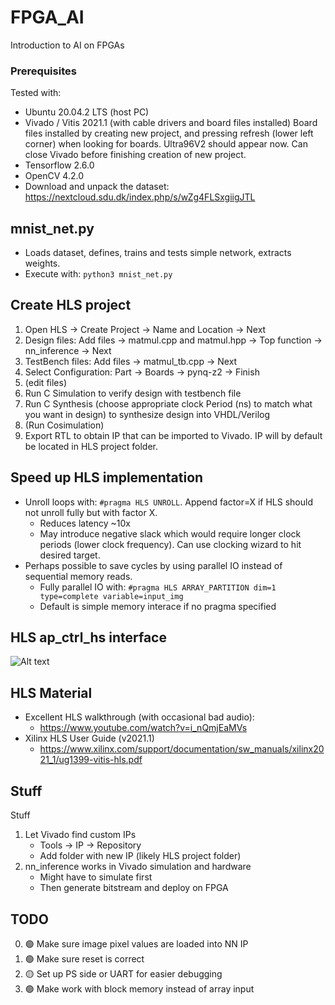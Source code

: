 # FPGA_AI
Introduction to AI on FPGAs

### Prerequisites
Tested with:
- Ubuntu 20.04.2 LTS (host PC)
- Vivado / Vitis 2021.1 (with cable drivers and board files installed)
Board files installed by creating new project, and pressing refresh (lower left corner) when looking for boards. Ultra96V2 should appear now. Can close Vivado before finishing creation of new project. 
- Tensorflow 2.6.0
- OpenCV 4.2.0
- Download and unpack the dataset: https://nextcloud.sdu.dk/index.php/s/wZg4FLSxgiigJTL


## mnist_net.py
- Loads dataset, defines, trains and tests simple network, extracts weights.
- Execute with: `python3 mnist_net.py`


## Create HLS project
1. Open HLS -> Create Project -> Name and Location -> Next
2. Design files: Add files -> matmul.cpp and matmul.hpp -> Top function -> nn_inference -> Next
3. TestBench files: Add files -> matmul_tb.cpp -> Next
4. Select Configuration: Part -> Boards -> pynq-z2 -> Finish
5. (edit files)
6. Run C Simulation to verify design with testbench file
7. Run C Synthesis (choose appropriate clock Period (ns) to match what you want in design) to synthesize design into VHDL/Verilog
8. (Run Cosimulation)
9. Export RTL to obtain IP that can be imported to Vivado. IP will by default be located in HLS project folder.


## Speed up HLS implementation
- Unroll loops with: `#pragma HLS UNROLL`. Append factor=X if HLS should not unroll fully but with factor X.
   - Reduces latency ~10x
   - May introduce negative slack which would require longer clock periods (lower clock frequency). Can use clocking wizard to hit desired target.
- Perhaps possible to save cycles by using parallel IO instead of sequential memory reads.
   - Fully parallel IO with: `#pragma HLS ARRAY_PARTITION dim=1 type=complete variable=input_img`
   - Default is simple memory interace if no pragma specified


## HLS ap_ctrl_hs interface
![Alt text](https://github.com/nhma20/FPGA_AI/blob/main/pictures/interface.png?raw=true)

## HLS Material
- Excellent HLS walkthrough (with occasional bad audio):
   - https://www.youtube.com/watch?v=i_nQmjEaMVs
- Xilinx HLS User Guide (v2021.1)
   - https://www.xilinx.com/support/documentation/sw_manuals/xilinx2021_1/ug1399-vitis-hls.pdf


## Stuff
Stuff
1. Let Vivado find custom IPs
   - Tools -> IP -> Repository
   - Add folder with new IP (likely HLS project folder)
2. nn_inference works in Vivado simulation and hardware
   - Might have to simulate first
   - Then generate bitstream and deploy on FPGA


## TODO
0. :green_circle: Make sure image pixel values are loaded into NN IP
1. :green_circle: Make sure reset is correct
2. :yellow_circle: Set up PS side or UART for easier debugging
3. :green_circle: Make work with block memory instead of array input
